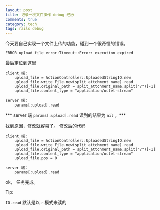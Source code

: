 ```yaml
---
layout: post
title: 记录一次文件操作 debug 经历
comments: true
category: tech
tags: rails debug
---
```


今天要自己实现一个文件上传的功能，碰到一个很奇怪的错误。

`ERROR upload file error:Timeout::Error: execution expired`

<!--more-->

最后定位到这里

    client 端：
        upload_file = ActionController::UploadedStringIO.new
        upload_file.write File.new(split_attchment_name).read
        upload_file.original_path = split_attchment_name.split("/")[-1]
        upload_file.content_type = "application/octet-stream"

    server 端：
        params[:upload].read

*** server 端 `params[:upload].read` 读到的结果为 `nil` 。***

找到原因，修改就容易了。
修改后的代码

    client 端：
        upload_file = ActionController::UploadedStringIO.new
        upload_file.write File.new(split_attchment_name).read
        upload_file.original_path = split_attchment_name.split("/")[-1]
        upload_file.content_type = "application/octet-stream"
        upload_file.pos = 0

    server 端：
        params[:upload].read

ok， 任务完成。


Tip: 

`IO.read` 默认是以 `r` 模式来读的

